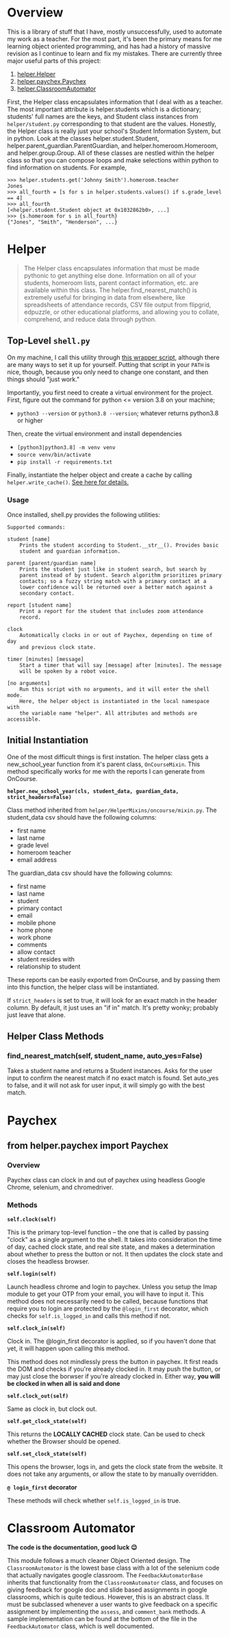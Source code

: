 # Overview

This is a library of stuff that I have, mostly unsuccessfully, used to automate
my work as a teacher. For the most part, it's been the primary means for me
learning object oriented programming, and has had a history of massive revision
as I continue to learn and fix my mistakes. There are currently three major
useful parts of this project:

1. <a href="#helper">helper.Helper</a>
2. <a href="#paychex">helper.paychex.Paychex</a>
3. <a href="#classroom-automator">helper.ClassroomAutomator</a>

First, the Helper class encapsulates information that I deal with as a teacher.
The most important attribute is helper.students which is a dictionary; students'
full names are the keys, and Student class instances from `helper/student.py`
corresponding to that student are the values. Honestly, the Helper class is
really just your school's Student Information System, but in python. Look at
the classes helper.student.Student, helper.parent_guardian.ParentGuardian,
and helper.homeroom.Homeroom, and helper.group.Group. All of these classes
are nestled within the helper class so that you can compose loops and
make selections within python to find information on students. For example,

```
>>> helper.students.get('Johnny Smith').homeroom.teacher
Jones
>>> all_fourth = [s for s in helper.students.values() if s.grade_level == 4]
>>> all_fourth
[<helper.student.Student object at 0x1032862b0>, ...]
>>> {s.homeroom for s in all_fourth}
{"Jones", "Smith", "Henderson", ...}
```

<h1 id="helper">Helper</h1>

> The Helper class encapsulates information that must be made pythonic to get
> anything else done. Information on all of your students, homeroom lists,
> parent contact information, etc. are available within this class. The
> helper.find_nearest_match() is extremely useful for bringing in data
> from elsewhere, like spreadsheets of attendance records, CSV file output from
> flipgrid, edpuzzle, or other educational platforms, and allowing you to
> collate, comprehend, and reduce data through python.

## Top-Level `shell.py`

On my machine, I call this utility through
[this wrapper script,](https://github.com/jdevries3133/my_shell_scripts/blob/master/emp)
although there are many ways to set it up for yourself. Putting that script
in your `PATH` is nice, though, because you only need to change one constant,
and then things should "just work."

Importantly, you first need to create a virtual environment for the project.
First, figure out the command for python <= version 3.8 on your machine;

- `python3 --version` or `python3.8 --version`; whatever returns python3.8
  or higher

Then, create the virtual environment and install dependencies

- `[python3|python3.8] -m venv venv`
- `source venv/bin/activate`
- `pip install -r requirements.txt`

Finally, instantiate the helper object and create a cache by calling
`helper.write_cache()`.
<a href="#helper">See here for details.</a>

### Usage

Once installed, shell.py provides the following utilities:

    Supported commands:

    student [name]
        Prints the student according to Student.__str__(). Provides basic
        student and guardian information.

    parent [parent/guardian name]
        Prints the student just like in student search, but search by
        parent instead of by student. Search algorithm prioritizes primary
        contacts; so a fuzzy string match with a primary contact at a
        lower confidence will be returned over a better match against a
        secondary contact.

    report [student name]
        Print a report for the student that includes zoom attendance
        record.

    clock
        Automatically clocks in or out of Paychex, depending on time of day
        and previous clock state.

    timer [minutes] [message]
        Start a timer that will say [message] after [minutes]. The message
        will be spoken by a robot voice.

    [no arguments]
        Run this script with no arguments, and it will enter the shell mode.
        Here, the helper object is instantiated in the local namespace with
        the variable name "helper". All attributes and methods are accessible.

<h2 id="helper-instantiation">Initial Instantiation</h2>

One of the most difficult things is first instation. The helper class gets
a new_school_year function from it's parent class, `OnCourseMixin`. This
method specifically works for me with the reports I can generate from OnCourse.

**`helper.new_school_year(cls, student_data, guardian_data, strict_headers=False)`**

Class method inherited from `helper/HelperMixins/oncourse/mixin.py`. The student_data csv should have the following columns:

- first name
- last name
- grade level
- homeroom teacher
- email address

The guardian_data csv should have the following columns:

- first name
- last name
- student
- primary contact
- email
- mobile phone
- home phone
- work phone
- comments
- allow contact
- student resides with
- relationship to student

These reports can be easily exported from OnCourse, and by passing them into this function, the helper class will be instantiated.

If `strict_headers` is set to true, it will look for an exact match in the
header column. By default, it just uses an "if in" match. It's pretty wonky;
probably just leave that alone.

## Helper Class Methods

### find_nearest_match(self, student_name, auto_yes=False)

Takes a student name and returns a Student instances. Asks for the user input
to confirm the nearest match if no exact match is found. Set auto_yes to false,
and it will not ask for user input, it will simply go with the best match.

<h1 id="paychex">Paychex</h1>

## from helper.paychex import Paychex

### Overview

Paychex class can clock in and out of paychex using headless Google Chrome,
selenium, and chromedriver.

### Methods

**`self.clock(self)`**

This is the primary top-level function – the one that is called by passing
"clock" as a single argument to the shell. It takes into consideration the time
of day, cached clock state, and real site state, and makes a determination about
whether to press the button or not. It then updates the clock state and closes
the headless browser.

**`self.login(self)`**

Launch headless chrome and login to paychex. Unless you setup the Imap module
to get your OTP from your email, you will have to input it. This method does
not necessarily need to be called, because functions that require you to login
are protected by the `@login_first` decorator, which checks for `self.is_logged_in`
and calls this method if not.

**`self.clock_in(self)`**

Clock in. The @login_first decorator is applied, so if you haven't done that yet,
it will happen upon calling this method.

This method does not mindlessly press the button in paychex. It first reads the
DOM and checks if you're already clocked in. It may push the button, or may just
close the borwser if you're already clocked in. Either way,
**you will be clocked in when all is said and done**

**`self.clock_out(self)`**

Same as clock in, but clock out.

**`self.get_clock_state(self)`**

This returns the **LOCALLY CACHED** clock state. Can be used to check whether
the Browser should be opened.

**`self.set_clock_state(self)`**

This opens the browser, logs in, and gets the clock state from the website.
It does not take any arguments, or allow the state to by manually overridden.

**`@ login_first` decorator**

These methods will check whether `self.is_logged_in` is true.

<h1 id="classroom-automator">Classroom Automator</h1>

**The code is the documentation, good luck 😉**

This module follows a much cleaner Object Oriented design. The `ClassroomAutomator`
is the lowest base class with a lot of the selenium code that actually navigates
google classroom. The `FeedbackAutomatorBase` inherits that functionality from the
`ClassroomAutomator` class, and focuses on giving feedback for google doc and
slide based assignments in google classrooms, which is quite tedious. However,
this is an abstract class. It must be subclassed whenever a user wants to
give feedback on a specific assignment by implementing the `assess`, and
`comment_bank` methods. A sample implementation can be found at the bottom of
the file in the `FeedbackAutomator` class, which is well documented.
